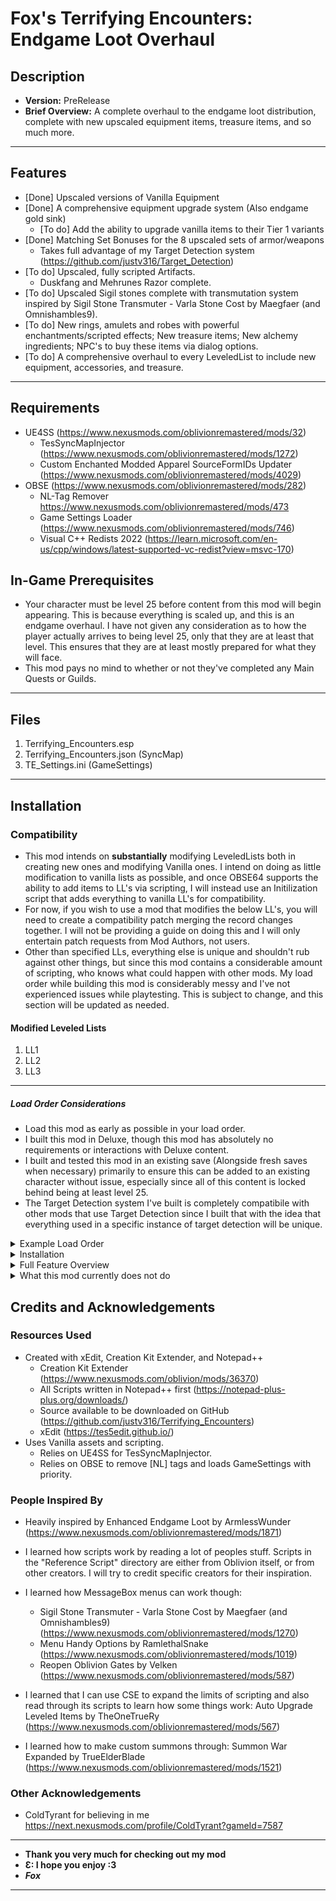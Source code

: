 # Fox's Terrifying Encounters: Endgame Loot Overhaul
## Description
* __Version:__ PreRelease
* __Brief Overview:__ A complete overhaul to the endgame loot distribution, complete with new upscaled equipment items, treasure items, and so much more.

----

## Features

* [Done] Upscaled versions of Vanilla Equipment
* [Done] A comprehensive equipment upgrade system (Also endgame gold sink)
	* [To do] Add the ability to upgrade vanilla items to their Tier 1 variants
* [Done] Matching Set Bonuses for the 8 upscaled sets of armor/weapons
	* Takes full advantage of my Target Detection system (https://github.com/justv316/Target_Detection)
* [To do] Upscaled, fully scripted Artifacts.
	* Duskfang and Mehrunes Razor complete.
* [To do] Upscaled Sigil stones complete with transmutation system inspired by Sigil Stone Transmuter - Varla Stone Cost by Maegfaer (and Omnishambles9).
* [To do] New rings, amulets and robes with powerful enchantments/scripted effects; New treasure items; New alchemy ingredients; NPC's to buy these items via dialog options.
* [To do] A comprehensive overhaul to every LeveledList to include new equipment, accessories, and treasure. 

----

## Requirements
* UE4SS (https://www.nexusmods.com/oblivionremastered/mods/32)
	* TesSyncMapInjector (https://www.nexusmods.com/oblivionremastered/mods/1272)
	* Custom Enchanted Modded Apparel SourceFormIDs Updater (https://www.nexusmods.com/oblivionremastered/mods/4029)
* OBSE (https://www.nexusmods.com/oblivionremastered/mods/282)
	* NL-Tag Remover https://www.nexusmods.com/oblivionremastered/mods/473
	* Game Settings Loader (https://www.nexusmods.com/oblivionremastered/mods/746)
	* Visual C++ Redists 2022 (https://learn.microsoft.com/en-us/cpp/windows/latest-supported-vc-redist?view=msvc-170)
	
## In-Game Prerequisites
* Your character must be level 25 before content from this mod will begin appearing. This is because everything is scaled up, and this is an endgame overhaul. I have not given any consideration as to how the player actually arrives to being level 25, only that they are at least that level. This ensures that they are at least mostly prepared for what they will face.	
* This mod pays no mind to whether or not they've completed any Main Quests or Guilds. 
	
----

## Files
1. Terrifying_Encounters.esp
2. Terrifying_Encounters.json (SyncMap)
3. TE_Settings.ini (GameSettings)
			
----

## Installation

### Compatibility

* This mod intends on __substantially__ modifying LeveledLists both in creating new ones and modifying Vanilla ones. I intend on doing as little modification to vanilla lists as possible, and once OBSE64 supports the ability to add items to LL's via scripting, I will instead use an Initilization script that adds everything to vanilla LL's for compatibility. 
* For now, if you wish to use a mod that modifies the below LL's, you will need to create a compatibility patch merging the record changes together. I will not be providing a guide on doing this and I will only entertain patch requests from Mod Authors,  not users.
* Other than specified LLs, everything else is unique and shouldn't rub against other things, but since this mod contains a considerable amount of scripting, who knows what could happen with other mods. My load order while building this mod is considerably messy and I've not experienced issues while playtesting. This is subject to change, and this section will be updated as needed.

#### Modified Leveled Lists
1. LL1
2. LL2
3. LL3

----

##### Load Order Considerations

* Load this mod as early as possible in your load order.
* I built this mod in Deluxe, though this mod has absolutely no requirements or interactions with Deluxe content. 
* I built and tested this mod in an existing save (Alongside fresh saves when necessary) primarily to ensure this can be added to an existing character without issue, especially since all of this content is locked behind being at least level 25. 
* The Target Detection system I've built is completely compatibile with other mods that use Target Detection since I built that with the idea that everything used in a specific instance of target detection will be unique.

<details>
<Summary>Example Load Order</Summary>

1. [00] Oblivion.esm
2. [01] DLCBattlehornCastle.esp
3. [02] DLCFrostcrag.esp
4. [03] DLCHorseArmor.esp
5. [04] DLCMehrunesRazor.esp
6. [05] DLCOrrery.esp
7. [06] DLCShiveringIsles.esp
8. [07] DLCSpellTomes.esp
9. [08] DLCThievesDen.esp
10. [09] DLCVileLair.esp
11. [0A] Knights.esp
12. [0B] AltarESPMain.esp
13. [0C] AltarDeluxe.esp
15. [0D] AltarGymNavigation.esp
16. [0E] TamrielLeveledRegion.esp
17. [0F] Unofficial Oblivion Remastered Patch.esp
18. [10] Unofficial Oblivion Remastered Patch - Deluxe.esp
19. [11] Terrifying_Encounters.esp

</details>

<details>
<Summary>Installation</Summary>

### Automatic Installation
* You can use a mod manager, but I don't, so I don't know how to guide you <3

### Manual Installation [Preferred Method]
* Copy the OblivionRemastered folder to your Game's Root directory

* (Or) If you're like me and don't trust doing it that way:
	* Create these folders if you don't have them.
	
#### Steam Installation

1. Copy Terrifying_Encounters.esp to `\SteamLibrary\steamapps\common\Oblivion Remastered\OblivionRemastered\Content\Dev\ObvData\Data`
	1. Add Terrifying_Encounters.esp to your Plugins.txt, as early as possible. 

2. Copy Terrifying_Encounters.json to `\SteamLibrary\steamapps\common\Oblivion Remastered\OblivionRemastered\Content\Dev\ObvData\Data\SyncMap `

3. Copy TE_Settings.ini to `\SteamLibrary\steamapps\common\Oblivion Remastered\OblivionRemastered\Binaries\Win64\OBSE\plugins\GameSettings`

#### Gamepass Installation

* Since The Gamepass/MS Store/EGS version does not support OBSE, you won't use GameSettings.ini and instead will use a different plugin I will create that does not require GSL. 
	
1.  Copy Terrifying_Encounters.esp to `\XboxGames\The Elder Scrolls IV- Oblivion Remastered\Content\OblivionRemastered\Content\Dev\ObvData\Data`

2. Copy Terrifying_Encounters.json to `\XboxGames\The Elder Scrolls IV- Oblivion Remastered\Content\OblivionRemastered\Content\Dev\ObvData\Data`

</details>

<details>
<Summary>Full Feature Overview</Summary>

### Features

----

#### The Upgrade System
* Using placed (Small) Shrines to Malacath, the player can pay a fee of gold to upgrade their items to improved versions of themselves. 
	* These Shrines are located wherever blacksmiths are located.
	* (To do): Place more Shrines.
	* (To do): Add level requirements to upgrades

----

<details>
<Summary>Upgrade Pricing</Summary>

#### Upgrade Pricing

| Tier | Cost | Cumulative | Required Level |
| ---- | ---- | ---- | ---- |
| 1 to 2 | 100,000 | 100,000 | 25 |
| 2 to 3 | 250,000 | 350,000 | 28 |
| 3 to 4 | 500,000 | 850,000 | 32 | 
| 4 to 5 | 750,000 | 1,600,000 | 37 |
| 5 to 6 | 1,000,000 | 2,600,000 | 42 |

----

</details>

#### Upscaled versions of Vanilla Equipment
* 145 new equipment items have been added using vanilla assets.
	* Each of these items has 6 tiers that you can upgrade into or find as loot.
	* There are 8 sets of gear, as well as a number of unenchanted artifacts such as Umbra (Crystal Longsword) and Chillrend (Stalrihm Shortsword)
	
<details>
<Summary>Equipment Details</Summary>


----

* __Heavy Armor__
1. Cursed (Daedric)
2. Obsidian (Ebony)
3. Dwemer (Dwarven)

----

* __Light Armor__
1. Ayleidic (Elven)
2. Malachite (Glass)
3. Mythril/Silvrite (Mithril/Silver)

----

* __Light/Heavy__
1. Resinite (Amber)
2. Maddening (Madness)

----

* __Artifacts__
1. Crystal Longsword (Umbra)
2. Ebony Razor (Mehrunes Razor)
3. Ebony Uchigatana (Ebony Blade)
4. Gold Uchigatana (Goldbrand)
5. Quicksilver Dagger  (Witsplinter)
6. Stalrihm Shortsword (Chillrend)
7. Waning/Rising the Blood Drinker (Dusk/Dawnfang)
8. Intricate Ebony Mace (Mace of Molag Bal)
9 Intricate Silver Claymore (Rugdumph's Sword)
10. Intricate Silver Longsword (Thornblade)
11. Intricate Silver Shortsword (Agarmir's Sword)
11. Resinite Maddening Warhammer (Syl's Warhammer}
12. Akaviri Odachi (Akaviri Dai-Katana)
14. Akaviri Uchigatana (Akaviri Katana)

----

##### Base Equipment Statistics

----

* Initial stats are determined by equipment piece, listed below. 
* All Equipment Health starts at 2000 and is stepped up by 1200 per tier.
* 1H Weapons and bows are stepped 8 Damage per tier
* 2H Weapons are stepped up by 10 Damage per tier
* Armor pieces are stepped up by varying armor by their set piece.
	* Cuirass : 10
	* Gauntlet : 4
	* Greaves : 6
	* Boots : 4
	* Helmet : 4
	* Shield : 12

----
	
<details>
<Summary>Equipment Statistics</Summary>

* There may be some variance throughout the items and remember that your current skills will effect the numbers you see in the game, so use this as a baseline.

| __Weapon__ | Type | T1 Dam | T2 Dam | T3 Dam | T4 Dam | T5 Dam | T6 Dam | Weight | Speed | Reach | 
|----|----|----|----|----|----|----|----|----|----|----|
| Dagger    | (1H-Blade) | 26 | 34 | 42 | 50 | 58 | 66 | Weight: 9.0  | Speed: 1.4 | Reach: 0.6 | 
| Longsword | (1H-Blade) | 30 | 38 | 46 | 54 | 62 | 70 | Weight: 25.0 | Speed: 1.0 | Reach: 1.0 | 
| Shortsword| (1H-Blade) | 28 | 36 | 44 | 52 | 60 | 68 | Weight: 12.5 | Speed: 1.2 | Reach: 0.8 |  
| Claymore  | (2H-Blade) | 33 | 43 | 53 | 63 | 73 | 83 | Weight: 35.0 | Speed: 0.8 | Reach: 1.3 | 
| Waraxe    | (1H-Blunt) | 29 | 37 | 45 | 53 | 61 | 69 | Weight: 15.0 | Speed: 1.1 | Reach: 0.8 |  
| Mace      | (1H-Blunt) | 31 | 39 | 47 | 55 | 63 | 71 | Weight: 15.0 | Speed: 0.9 | Reach: 1.0 | 
| Warhammer | (2H-Blunt) | 34 | 44 | 54 | 64 | 74 | 84 | Weight: 50.0 | Speed: 0.7 | Reach: 1.3 |
| Battleaxe | (2H-Blunt) | 33 | 43 | 53 | 63 | 73 | 83 | Weight: 35.0 | Speed: 0.8 | Reach: 1.3 | 
| Bow       | (2H-Bow) | 30 | 38 | 46 | 54 | 62 | 70 | Weight: 10.0 | Speed: 1.0 | Reach: 0.0 | 

----

| __Artifacts__ | Type | T1 Dam | T2 Dam | T3 Dam | T4 Dam | T5 Dam | T6 Dam | Weight | Speed | Reach | 
|----|----|----|----|----|----|----|----|----|----|----|
| Crystal Longsword | (1H-Blade) | 33 | 41 | 49 | 57 | 65 | 73 | Weight: 25.0 | Speed: 1.0 | Reach: 1.0 |
| Intricate Silver Longsword | (1H-Blade) | 33 | 41 | 49 | 57 | 65 | 73 | Weight: 25.0 | Speed: 1.0 | Reach: 1.0 |
| Waning/Rising the Blood Drinker | (1H-Blade) | 33 | 41 | 49 | 57 | 65 | 73 | Weight: 25.0 | Speed: 1.0 | Reach: 1.0 |
| Waning/Rising the Blood Drunk | (1H-Blade) | 36 | 44 | 52 | 60 | 68 | 76 | Weight: 25.0 | Speed: 1.1 | Reach: 1.0 |
| Intricate Silver Shortsword | (1H-Blade) | 31 | 39 | 47 | 55 | 63 | 71 | Weight: 12.5 | Speed: 1.2 | Reach: 0.8 |
| Stalrihm Shortsword | (1H-Blade) | 31 | 39 | 47 | 55 | 63 | 71 | Weight: 12.5 | Speed: 1.2 | Reach: 0.8 |
| Ebony Uchigatana | (1H-Blade) | 32 | 40 | 48 | 56 | 64 | 72 | Weight: 20.0 | Speed: 1.1 | Reach: 1.1 |
| Gold Uchigatana | (1H-Blade) | 32 | 40 | 48 | 56 | 64 | 72 | Weight: 20.0 | Speed: 1.1 | Reach: 1.1 |
| Akaviri Odachi | (1H-Blade) | 29 | 37 | 45 | 53 | 61 | 72 | Weight: 20.0 | Speed: 1.1 | Reach: 1.1 |  
| Akaviri Uchigatana | (2H-Blade) | 32 | 42 | 52 | 62 | 72 | 72 | Weight: 30.0 | Speed: 1.0 | Reach: 1.4 |  
| Ebony Razor | (1H-Blade) | 29 | 37 | 45 | 53 | 61 | 69 | Weight: 9.0 | Speed: 1.4 | Reach: 0.6 |
| Awakened Ebony Razor | (1H-Blade) | 32 | 40 | 48 | 56 | 64 | 72 | Weight: 9.0 | Speed: 1.5 | Reach: 0.6 |
| Quicksilver Dagger | (1H-Blade) | 29 | 37 | 45 | 53 | 61 | 69 | Weight: 9.0 | Speed: 1.4 | Reach: 0.6 |
| Intricate Silver Claymore | (2H-Blade) | 36 | 46 | 56 | 66 | 76 | 86 | Weight: 35.0 | Speed: 0.8 | Reach: 1.3 |
| Intricate Ebony Mace | (1H-Blunt) | 34 | 42 | 50 | 58 | 66 | 74 | Weight: 15.0 | Speed: 0.9 | Reach: 1.0 |
| Resinite Maddening Warhammer | (2H-Blunt) | 37 | 47 | 57 | 67 | 77 | 87 | Weight: 50.0 | Speed: 0.7 | Reach: 1.3 |

----

| __Heavy Armor__ | T1(100) | T2(140) | T3(180) | T4(220) | T5(260) | T6(300) |	Weight (100) |
|----|----|----|----|----|----|----|----|
| Boots | 10 | 14 | 18 | 22	| 26 | 30 | Weight: 10 |
| Cuirass | 25 | 35	| 45 | 55 | 65 | 75 | Weight: 37.5 |
| Gauntlets | 10 | 14 | 18 | 22	| 26 | 30 | Weight: 7.5 |
| Greaves | 15 | 21	| 27 | 33 | 39 | 45 | Weight: 22.5 |
| Helmet | 10 | 14 | 18	| 22 | 26 | 30 | Weight: 7.5 |
| Shield | 30 | 42 | 54	| 66 | 78 | 90 | Weight: 15 |

----

| __Light Armor__ | T1(80) | T2(120) | T3(160) | T4(200) | T5(240) | T6(280) |	Weight (100) |
|----|----|----|----|----|----|----|----|
| Boots | 8 | 12 | 16 | 20 | 24 | 28 | Weight: 4 |
| Cuirass | 20 | 30 | 40 | 50 | 60 | 70 | Weight: 15 |
| Gauntlets | 8 | 12 | 16 | 20 | 24 | 28 | Weight: 3 |
| Greaves | 12 | 18 | 24 | 30 | 36 | 42 | Weight: 9 |
| Helmet | 8 | 12 | 16 | 20 | 24 | 28 | Weight: 3 |
| Shield | 24 | 36 | 48 | 60 | 72 | 84 | Weight: 6 |

----

</details>

</details>

#### Set Bonuses

* Scripted Matching Set Bonuses for all 8 upscaled sets of armor/weapons

<details>
<Summary>Set Bonus Details</Summary>

##### Heavy Armor
* Heavy Armor slows the player down while in combat and reduces stealth* and marksmen skills.
* Provides the best Defense and Resistance Bonuses

##### Cursed
* Recommended Classes: Warrior, Knight
	* Emphasizes combat and defensive abilities while diminishing magical abilities.
	* Provides the best fire resistance and decent shock resistance at the cost of weakness to frost. 
	
<details>
<Summary>Cursed</Summary>

* 4/6

| +/- | Value Type | Actor Value | Magnitude | Conditional |
| ---- | ---- | ---- | ---- |----|
| | | Specialization | | |
| - | Skill | Destruction | 25 | Constant |
| - | Skill | Conjuration | 25 | Constant |
| - | Skill | Illusion | 25 | Constant |
| - | Skill | Restoration | 25 | Constant |
| - | Skill | Alteration | 25 | Constant |
| - | Skill | Mysticism | 25 | Constant |
| - | Other | Magicka Multiplier | 3 | Constant |
| + | Resist | Fire | 75 | Constant |
| - | Resist | Frost | 25 | Constant |
| + | Resist | Shock | 50 | Constant |
| + | Resist | Normal Weapons | 10 | Constant |
| + | Skill | Heavy Armor | 25 | Constant |
| + | Skill | Blade | 25 | Constant |
| + | Skill | Blunt | 25 | Constant |
| + | Skill | Block | 25 | Constant |
| + | Skill | Hand to Hand | 25 | Constant |
| + | Other | Attack Bonus | 10 | Constant |
| | | Heavy Armor Inherent | | |
| - | Attribute | Speed | 40 | In Combat |
| - | Skill | Marksman | 25 | Constant |
| - | Skill | Sneak | 25 | Constant |
| - | Skill | Security | 25 | Constant |
| - | Skill | Speechcraft | 25 | Constant |
| + | Other | Defend Bonus | 5 | Constant |

* 5/6
	
| +/- | Value Type | Actor Value | Magnitude | Conditional |
| ---- | ---- | ---- | ---- |----|
| | | Specialization | | |
| - | Skill | Destruction | 50 | Constant |
| - | Skill | Conjuration | 50 | Constant |
| - | Skill | Illusion | 50 | Constant |
| - | Skill | Restoration | 50 | Constant |
| - | Skill | Alteration | 50 | Constant |
| - | Skill | Mysticism | 50 | Constant |
| - | Other | Magicka Multiplier | 2 | Constant |
| + | Resist | Fire | 100 | Constant |
| - | Resist | Frost | 25 | Constant |
| + | Resist | Shock | 50 | Constant |
| + | Resist | Normal Weapons | 25 | Constant |
| + | Skill | Heavy Armor | 50 | Constant |
| + | Skill | Blade | 50 | Constant |
| + | Skill | Blunt | 50 | Constant |
| + | Skill | Block | 50 | Constant |
| + | Skill | Hand to Hand | 50 | Constant |
| + | Other | Attack Bonus | 15 | Constant |
| | | Heavy Armor Inherent | | |
| - | Attribute | Speed | 30 | In Combat |
| - | Skill | Marksman | 25 | Constant |
| - | Skill | Sneak | 25 | Constant |
| - | Skill | Security | 25 | Constant |
| - | Skill | Speechcraft | 25 | Constant |
| + | Other | Defend Bonus | 10 | Constant |

* 6/6
* Applies an aura to the player, [This is a placeholder]
	
| +/- | Value Type | Actor Value | Magnitude | Conditional |
| ---- | ---- | ---- | ---- |----|
| | | Specialization | | |
| - | Skill | Destruction | 50 | Constant |
| - | Skill | Conjuration | 50 | Constant |
| - | Skill | Illusion | 50 | Constant |
| - | Skill | Restoration | 50 | Constant |
| - | Skill | Alteration | 50 | Constant |
| - | Skill | Mysticism | 50 | Constant |
| - | Other | Magicka Multiplier | 1 | Constant |
| + | Resist | Fire | 125 | Constant |
| - | Resist | Frost | 25 | Constant |
| + | Resist | Shock | 50 | Constant |
| + | Resist | Normal Weapons | 35 | Constant |
| + | Skill | Heavy Armor | 75 | Constant |
| + | Skill | Blade | 75 | Constant |
| + | Skill | Blunt | 75 | Constant |
| + | Skill | Block | 75 | Constant |
| + | Skill | Hand to Hand | 75 | Constant |
| + | Other | Attack Bonus | 25 | Constant |
| | | Heavy Armor Inherent | | |
| - | Attribute | Speed | 20 | In Combat |
| - | Skill | Marksman | 25 | Constant |
| - | Skill | Sneak | 25 | Constant |
| - | Skill | Security | 25 | Constant |
| - | Skill | Speechcraft | 25 | Constant |
| + | Other | Defend Bonus | 15 | Constant |

</details>

##### Dwemer

* Recommended Classes: Battlemage, Crusader, Sorcerer
	* Emphasizes Defensive and Magical abilities while diminishing Combat abilities.
	* Boasts a strong magical resistance profile

<details>
<Summary>Dwemer</Summary>

* 4/6

| +/- | Value Type | Actor Value | Magnitude | Conditional |
| ---- | ---- | ---- | ---- |----|
| | | Specialization | | |
| + | Skill | Destruction | 25 | Constant |
| + | Skill | Conjuration | 25 | Constant |
| + | Skill | Illusion | 25 | Constant |
| + | Skill | Restoration | 25 | Constant |
| + | Skill | Alteration | 25 | Constant |
| + | Skill | Mysticism | 25 | Constant |
| + | Other | Magicka Multiplier | 3 | Constant |
| + | Resist | Fire | 35 | Constant |
| + | Resist | Frost | 35 | Constant |
| + | Resist | Shock | 35 | Constant |
| + | Resist | Magic | 10 | Constant |
| - | Skill | Blade | 25 | Constant |
| - | Skill | Blunt | 25 | Constant |
| - | Skill | Hand to Hand | 25 | Constant |
| + | Skill | Heavy Armor | 25 | Constant |
| + | Skill | Block | 25 | Constant |
| | | Heavy Armor Inherent | | |
| - | Attribute | Speed | 40 | In Combat |
| - | Skill | Marksman | 25 | Constant |
| - | Skill | Sneak | 25 | Constant |
| - | Skill | Security | 25 | Constant |
| - | Skill | Speechcraft | 25 | Constant |
| + | Other | Defend Bonus | 10 | Constant |

* 5/6
	
| +/- | Value Type | Actor Value | Magnitude | Conditional |
| ---- | ---- | ---- | ---- |----|
| | | Specialization | | |
| + | Skill | Destruction | 50 | Constant |
| + | Skill | Conjuration | 50 | Constant |
| + | Skill | Illusion | 50 | Constant |
| + | Skill | Restoration | 50 | Constant |
| + | Skill | Alteration | 50 | Constant |
| + | Skill | Mysticism | 50 | Constant |
| + | Other | Magicka Multiplier | 3 | Constant |
| + | Resist | Fire | 50 | Constant |
| + | Resist | Frost | 50 | Constant |
| + | Resist | Shock | 50 | Constant |
| + | Resist | Magic | 25 | Constant |
| - | Skill | Blade | 25 | Constant |
| - | Skill | Blunt | 25 | Constant |
| - | Skill | Hand to Hand | 25 | Constant |
| + | Skill | Heavy Armor | 40 | Constant |
| + | Skill | Block | 40 | Constant |
| | | Heavy Armor Inherent | | |
| - | Attribute | Speed | 30 | In Combat |
| - | Skill | Marksman | 25 | Constant |
| - | Skill | Sneak | 25 | Constant |
| - | Skill | Security | 25 | Constant |
| - | Skill | Speechcraft | 25 | Constant |
| + | Other | Defend Bonus | 15 | Constant |

* 6/6
* Applies an aura to the player, [This is a placeholder] 
	
| +/- | Value Type | Actor Value | Magnitude | Conditional |
| ---- | ---- | ---- | ---- |----|
| | | Specialization | | |
| + | Skill | Destruction | 75 | Constant |
| + | Skill | Conjuration | 75 | Constant |
| + | Skill | Illusion | 75 | Constant |
| + | Skill | Restoration | 75 | Constant |
| + | Skill | Alteration | 75 | Constant |
| + | Skill | Mysticism | 75 | Constant |
| + | Other | Magicka Multiplier | 3 | Constant |
| + | Resist | Fire | 75 | Constant |
| + | Resist | Frost | 75 | Constant |
| + | Resist | Shock | 75 | Constant |
| + | Resist | Magic | 25 | Constant |
| - | Skill | Blade | 25 | Constant |
| - | Skill | Blunt | 25 | Constant |
| - | Skill | Hand to Hand | 25 | Constant |
| + | Skill | Heavy Armor | 50 | Constant |
| + | Skill | Block | 50 | Constant |
| | | Heavy Armor Inherent | | |
| - | Attribute | Speed | 20 | In Combat |
| - | Skill | Marksman | 25 | Constant |
| - | Skill | Sneak | 25 | Constant |
| - | Skill | Security | 25 | Constant |
| - | Skill | Speechcraft | 25 | Constant |
| + | Other | Defend Bonus | 15 | Constant |


</details>

##### Obsidian

* Recommended Classes: Any Heavy Armor wearer
	* Emphasizes Combat, Defensive, and Magical abilities, but to a lesser degree than the former specialized sets. 
	* Offers minimal resistance coverage.
	
<details>
<Summary>Obsidian</Summary>

* 4/6

| +/- | Value Type | Actor Value | Magnitude | Conditional |
| ---- | ---- | ---- | ---- |----|
| | | Specialization | | |
| + | Skill | Destruction | 13 | Constant |
| + | Skill | Conjuration | 13 | Constant |
| + | Skill | Illusion | 13 | Constant |
| + | Skill | Restoration | 13 | Constant |
| + | Skill | Alteration | 13 | Constant |
| + | Skill | Mysticism | 13 | Constant |
| + | Other | Magicka Multiplier | 1 | Constant |
| + | Resist | Fire | 25 | Constant |
| + | Resist | Frost | 25 | Constant |
| + | Resist | Shock | 25 | Constant |
| + | Skill | Heavy Armor | 13 | Constant |
| + | Skill | Blade | 13 | Constant |
| + | Skill | Blunt | 13 | Constant |
| + | Skill | Block | 13 | Constant |
| + | Skill | Hand to Hand | 13 | Constant |
| + | Other | Attack Bonus | 5 | Constant |
| | | Heavy Armor Inherent | | |
| - | Attribute | Speed | 40 | In Combat |
| - | Skill | Marksman | 25 | Constant |
| - | Skill | Sneak | 25 | Constant |
| - | Skill | Security | 25 | Constant |
| - | Skill | Speechcraft | 25 | Constant |
| + | Other | Defend Bonus | 5 | Constant |

* 5/6
	
| +/- | Value Type | Actor Value | Magnitude | Conditional |
| ---- | ---- | ---- | ---- |----|
| | | Specialization | | |
| + | Skill | Destruction | 25 | Constant |
| + | Skill | Conjuration | 25 | Constant |
| + | Skill | Illusion | 25 | Constant |
| + | Skill | Restoration | 25 | Constant |
| + | Skill | Alteration | 25 | Constant |
| + | Skill | Mysticism | 25 | Constant |
| + | Other | Magicka Multiplier | 1 | Constant |
| + | Resist | Fire | 25 | Constant |
| + | Resist | Frost | 25 | Constant |
| + | Resist | Shock | 25 | Constant |
| + | Skill | Heavy Armor | 25 | Constant |
| + | Skill | Blade | 25 | Constant |
| + | Skill | Blunt | 25 | Constant |
| + | Skill | Block | 25 | Constant |
| + | Skill | Hand to Hand | 25 | Constant |
| + | Other | Attack Bonus | 10 | Constant |
| | | Heavy Armor Inherent | | |
| - | Attribute | Speed | 30 | In Combat |
| - | Skill | Marksman | 25 | Constant |
| - | Skill | Sneak | 25 | Constant |
| - | Skill | Security | 25 | Constant |
| - | Skill | Speechcraft | 25 | Constant |
| + | Other | Defend Bonus | 10 | Constant |

* 6/6
* Applies an aura to the player, [This is a placeholder]
	
| +/- | Value Type | Actor Value | Magnitude | Conditional |
| ---- | ---- | ---- | ---- |----|
| | | Specialization | | |
| + | Skill | Destruction | 50 | Constant |
| + | Skill | Conjuration | 50 | Constant |
| + | Skill | Illusion | 50 | Constant |
| + | Skill | Restoration | 50 | Constant |
| + | Skill | Alteration | 50 | Constant |
| + | Skill | Mysticism | 50 | Constant |
| + | Other | Magicka Multiplier | 1 | Constant |
| + | Resist | Fire | 25 | Constant |
| + | Resist | Frost | 25 | Constant |
| + | Resist | Shock | 25 | Constant |
| + | Skill | Heavy Armor | 50 | Constant |
| + | Skill | Blade | 50 | Constant |
| + | Skill | Blunt | 50 | Constant |
| + | Skill | Block | 50 | Constant |
| + | Skill | Hand to Hand | 50 | Constant |
| + | Other | Attack Bonus | 10 | Constant |
| | | Heavy Armor Inherent | | |
| - | Attribute | Speed | 20 | In Combat |
| - | Skill | Marksman | 25 | Constant |
| - | Skill | Sneak | 25 | Constant |
| - | Skill | Security | 25 | Constant |
| - | Skill | Speechcraft | 25 | Constant |
| + | Other | Defend Bonus | 10 | Constant |

</details>

##### Light Armor
* Light Armor emphasizes stealth ability and speed.
* Does not provide any defense bonus and minimal resistance bonuses.

##### Ayleidic

* Recommended Classes: Archer, Assassin, Rogue, Thief, Barbarian, Bard
	* Emphasizes Combat and Magical abilities while diminishing Defensive abilities

<details>
<Summary>Ayleidic</Summary>

* 4/6

| +/- | Value Type | Actor Value | Magnitude | Conditional |
| ---- | ---- | ---- | ---- |----|
| | | Specialization | | |
| + | Skill | Destruction | 25 | Constant |
| + | Skill | Conjuration | 25 | Constant |
| + | Skill | Illusion | 25 | Constant |
| + | Skill | Restoration | 25 | Constant |
| + | Skill | Alteration | 25 | Constant |
| + | Skill | Mysticism | 25 | Constant |
| + | Other | Magicka Multiplier | 1 | Constant |
| + | Skill | Blade | 25 | Constant |
| + | Skill | Blunt | 25 | Constant |
| + | Skill | Hand to Hand | 25 | Constant |
| + | Skill | Marksman | 25 | Constant |
| + | Other | Attack Bonus | 5 | Constant |
| - | Other | Defend Bonus | 5 | Constant |
| - | Skill | Block | 25 | Constant |
| - | Skill | Light Armor | 25 | Constant |
| | | Light Armor Inherent | | |
| + | Resist | Fire | 5 | Constant |
| + | Resist | Frost | 5 | Constant |
| + | Resist | Shock | 5 | Constant |
| + | Skill | Sneak | 25 | Constant |
| + | Skill | Security | 25 | Constant |
| + | Skill | Speechcraft | 25 | Constant |
| + | Attribute | Speed | 20 | In Combat |

* 5/6
	
| +/- | Value Type | Actor Value | Magnitude | Conditional |
| ---- | ---- | ---- | ---- |----|
| + | Skill | Destruction | 50 | Constant |
| + | Skill | Conjuration | 50 | Constant |
| + | Skill | Illusion | 50 | Constant |
| + | Skill | Restoration | 50 | Constant |
| + | Skill | Alteration | 50 | Constant |
| + | Skill | Mysticism | 50 | Constant |
| + | Other | Magicka Multiplier | 2 | Constant |
| + | Skill | Blade | 50 | Constant |
| + | Skill | Blunt | 50 | Constant |
| + | Skill | Hand to Hand | 50 | Constant |
| + | Skill | Marksman | 50 | Constant |
| + | Other | Attack Bonus | 10 | Constant |
| - | Other | Defend Bonus | 10 | Constant |
| - | Skill | Block | 50 | Constant |
| - | Skill | Light Armor | 50 | Constant |
| | | Light Armor Inherent | | |
| + | Resist | Fire | 10 | Constant |
| + | Resist | Frost | 10 | Constant |
| + | Resist | Shock | 10 | Constant |
| + | Skill | Sneak | 25 | Constant |
| + | Skill | Security | 25 | Constant |
| + | Skill | Speechcraft | 25 | Constant |
| + | Attribute | Speed | 30 | In Combat |

* 6/6
* Applies an aura to the player, [This is a placeholder]
	
| +/- | Value Type | Actor Value | Magnitude | Conditional |
| ---- | ---- | ---- | ---- |----|
| | | Specialization | | |
| + | Skill | Destruction | 75 | Constant |
| + | Skill | Conjuration | 75 | Constant |
| + | Skill | Illusion | 75 | Constant |
| + | Skill | Restoration | 75 | Constant |
| + | Skill | Alteration | 75 | Constant |
| + | Skill | Mysticism | 75 | Constant |
| + | Other | Magicka Multiplier | 3 | Constant |
| + | Skill | Blade | 75 | Constant |
| + | Skill | Blunt | 75 | Constant |
| + | Skill | Hand to Hand | 75 | Constant |
| + | Skill | Marksman | 75 | Constant |
| + | Other | Attack Bonus | 15 | Constant |
| - | Other | Defend Bonus | 15 | Constant |
| - | Skill | Block | 50 | Constant |
| - | Skill | Light Armor | 50 | Constant |
| | | Light Armor Inherent | | |
| + | Resist | Fire | 15 | Constant |
| + | Resist | Frost | 15 | Constant |
| + | Resist | Shock | 15 | Constant |
| + | Skill | Sneak | 25 | Constant |
| + | Skill | Security | 25 | Constant |
| + | Skill | Speechcraft | 25 | Constant |
| + | Attribute | Speed | 40 | In Combat |

</details>

----

##### Malachite

* Recommended Classes: Battlemage, Nightblade, Mage, Healer
	* Emphasizes Magical and Defensive abilities, while diminishing Combat abilities.

<details>
<Summary>Malachite</Summary>
	
----

* 4/6

| +/- | Value Type | Actor Value | Magnitude | Conditional |
| ---- | ---- | ---- | ---- |----|
| | | Specialization | | |
| + | Skill | Destruction | 25 | Constant |
| + | Skill | Conjuration | 25 | Constant |
| + | Skill | Illusion | 25 | Constant |
| + | Skill | Restoration | 25 | Constant |
| + | Skill | Alteration | 25 | Constant |
| + | Skill | Mysticism | 25 | Constant |
| + | Other | Magicka Multiplier | 1 | Constant |
| - | Skill | Blade | 25 | Constant |
| - | Skill | Blunt | 25 | Constant |
| - | Skill | Hand to Hand | 25 | Constant |
| - | Skill | Marksman | 25 | Constant |
| - | Other | Attack Bonus | 5 | Constant |
| + | Other | Defend Bonus | 5 | Constant |
| + | Skill | Block | 25 | Constant |
| + | Skill | Light Armor | 25 | Constant |
| | | Light Armor Inherent | | |
| + | Resist | Fire | 5 | Constant |
| + | Resist | Frost | 5 | Constant |
| + | Resist | Shock | 5 | Constant |
| + | Skill | Sneak | 25 | Constant |
| + | Skill | Security | 25 | Constant |
| + | Skill | Speechcraft | 25 | Constant |
| + | Attribute | Speed | 20 | In Combat |

* 5/6
	
| +/- | Value Type | Actor Value | Magnitude | Conditional |
| ---- | ---- | ---- | ---- |----|
| + | Skill | Destruction | 50 | Constant |
| + | Skill | Conjuration | 50 | Constant |
| + | Skill | Illusion | 50 | Constant |
| + | Skill | Restoration | 50 | Constant |
| + | Skill | Alteration | 50 | Constant |
| + | Skill | Mysticism | 50 | Constant |
| + | Other | Magicka Multiplier | 2 | Constant |
| - | Skill | Blade | 50 | Constant |
| - | Skill | Blunt | 50 | Constant |
| - | Skill | Hand to Hand | 50 | Constant |
| - | Skill | Marksman | 50 | Constant |
| - | Other | Attack Bonus | 10 | Constant |
| + | Other | Defend Bonus | 10 | Constant |
| + | Skill | Block | 50 | Constant |
| + | Skill | Light Armor | 25 | Constant |
| | | Light Armor Inherent | | |
| + | Resist | Fire | 10 | Constant |
| + | Resist | Frost | 10 | Constant |
| + | Resist | Shock | 10 | Constant |
| + | Skill | Sneak | 25 | Constant |
| + | Skill | Security | 25 | Constant |
| + | Skill | Speechcraft | 25 | Constant |
| + | Attribute | Speed | 30 | In Combat |

* 6/6
* Applies an aura to the player, [This is a placeholder]
	
| +/- | Value Type | Actor Value | Magnitude | Conditional |
| ---- | ---- | ---- | ---- |----|
| | | Specialization | | |
| + | Skill | Destruction | 75 | Constant |
| + | Skill | Conjuration | 75 | Constant |
| + | Skill | Illusion | 75 | Constant |
| + | Skill | Restoration | 75 | Constant |
| + | Skill | Alteration | 75 | Constant |
| + | Skill | Mysticism | 75 | Constant |
| + | Other | Magicka Multiplier | 3 | Constant |
| - | Skill | Blade | 50 | Constant |
| - | Skill | Blunt | 50 | Constant |
| - | Skill | Hand to Hand | 50 | Constant |
| - | Skill | Marksman | 50 | Constant |
| - | Other | Attack Bonus | 15 | Constant |
| + | Other | Defend Bonus | 15 | Constant |
| + | Skill | Block | 75 | Constant |
| + | Skill | Light Armor | 75 | Constant |
| | | Light Armor Inherent | | |
| + | Resist | Fire | 15 | Constant |
| + | Resist | Frost | 15 | Constant |
| + | Resist | Shock | 15 | Constant |
| + | Skill | Sneak | 25 | Constant |
| + | Skill | Security | 25 | Constant |
| + | Skill | Speechcraft | 25 | Constant |
| + | Attribute | Speed | 40 | In Combat |

</details>

##### Mythril/Silvrite

* Recommended Classes: Any Light Armor wearer
	* Emphasizes Combat, Defensive, and Magical abilities, but to a lesser degree than the former specialized sets.  

<details>
<Summary>Mythril/Silvrite</Summary>


* 4/6

| +/- | Value Type | Actor Value | Magnitude | Conditional |
| ---- | ---- | ---- | ---- |----|
| | | Specialization | | |
| + | Skill | Destruction | 13 | Constant |
| + | Skill | Conjuration | 13 | Constant |
| + | Skill | Illusion | 13 | Constant |
| + | Skill | Restoration | 13 | Constant |
| + | Skill | Alteration | 13 | Constant |
| + | Skill | Mysticism | 13 | Constant |
| + | Other | Magicka Multiplier | 1 | Constant |
| + | Skill | Blade | 13 | Constant |
| + | Skill | Blunt | 13 | Constant |
| + | Skill | Hand to Hand | 13 | Constant |
| + | Skill | Marksman | 13 | Constant |
| + | Other | Attack Bonus | 5 | Constant |
| + | Other | Defend Bonus | 5 | Constant |
| + | Skill | Block | 13 | Constant |
| + | Skill | Light Armor | 13 | Constant |
| | | Light Armor Inherent | | |
| + | Resist | Fire | 5 | Constant |
| + | Resist | Frost | 5 | Constant |
| + | Resist | Shock | 5 | Constant |
| + | Skill | Sneak | 25 | Constant |
| + | Skill | Security | 25 | Constant |
| + | Skill | Speechcraft | 25 | Constant |
| + | Attribute | Speed | 20 | In Combat |

* 5/6
	
| +/- | Value Type | Actor Value | Magnitude | Conditional |
| ---- | ---- | ---- | ---- |----|
| + | Skill | Destruction | 25 | Constant |
| + | Skill | Conjuration | 25 | Constant |
| + | Skill | Illusion | 25 | Constant |
| + | Skill | Restoration | 25 | Constant |
| + | Skill | Alteration | 25 | Constant |
| + | Skill | Mysticism | 25 | Constant |
| + | Other | Magicka Multiplier | 1 | Constant |
| + | Skill | Blade | 25 | Constant |
| + | Skill | Blunt | 25 | Constant |
| + | Skill | Hand to Hand | 25 | Constant |
| + | Skill | Marksman | 25 | Constant |
| + | Other | Attack Bonus | 10 | Constant |
| + | Other | Defend Bonus | 10 | Constant |
| + | Skill | Block | 25 | Constant |
| + | Skill | Light Armor | 25 | Constant |
| | | Light Armor Inherent | | |
| + | Resist | Fire | 10 | Constant |
| + | Resist | Frost | 10 | Constant |
| + | Resist | Shock | 10 | Constant |
| + | Skill | Sneak | 25 | Constant |
| + | Skill | Security | 25 | Constant |
| + | Skill | Speechcraft | 25 | Constant |
| + | Attribute | Speed | 30 | In Combat |

* 6/6
* Applies an aura to the player, [This is a placeholder]
	
| +/- | Value Type | Actor Value | Magnitude | Conditional |
| ---- | ---- | ---- | ---- |----|
| | | Specialization | | |
| + | Skill | Destruction | 50 | Constant |
| + | Skill | Conjuration | 50 | Constant |
| + | Skill | Illusion | 50 | Constant |
| + | Skill | Restoration | 50 | Constant |
| + | Skill | Alteration | 50 | Constant |
| + | Skill | Mysticism | 50 | Constant |
| + | Other | Magicka Multiplier | 1 | Constant |
| + | Skill | Blade | 50 | Constant |
| + | Skill | Blunt | 50 | Constant |
| + | Skill | Hand to Hand | 50 | Constant |
| + | Skill | Marksman | 50 | Constant |
| + | Other | Attack Bonus | 10 | Constant |
| + | Other | Defend Bonus | 10 | Constant |
| + | Skill | Block | 50 | Constant |
| + | Skill | Light Armor | 50 | Constant |
| | | Light Armor Inherent | | |
| + | Resist | Fire | 15 | Constant |
| + | Resist | Frost | 15 | Constant |
| + | Resist | Shock | 15 | Constant |
| + | Skill | Sneak | 25 | Constant |
| + | Skill | Security | 25 | Constant |
| + | Skill | Speechcraft | 25 | Constant |
| + | Attribute | Speed | 40 | In Combat |


</details>

##### Special Sets
* These sets are available in both Light and Heavy armor, and their set bonuses vary greatly from the former 6 sets. 

##### Resinite
* Recommended Classes: 
	* Emphasizes 

<details>
<Summary>Resinite</Summary>

* 4/6

| +/- | Value Type | Actor Value | Magnitude | Conditional |
| ---- | ---- | ---- | ---- |----|
| + | Resist | Fire | 50 | Constant |
| + | Resist | Normal Weapons | 10 | Constant |
| + | Skill | Heavy Armor | 25 | Constant |
| + | Skill | Blade | 25 | Constant |
| + | Skill | Blunt | 25 | Constant |
| + | Skill | Block | 25 | Constant |
| + | Skill | Hand to Hand | 25 | Constant |
| + | Other | Attack Bonus | 10 | Constant |
| + | Other | Defend Bonus | 5 | Constant |
| - | Resist | Frost | 50 | Constant |
| + | Skill | Destruction | 50 | Constant |
| + | Skill | Conjuration | 50 | Constant |
| + | Skill | Illusion | 50 | Constant |
| + | Skill | Restoration | 50 | Constant |
| + | Skill | Alteration | 50 | Constant |
| + | Skill | Mysticism | 50 | Constant |
| + | Other | Magicka Multiplier | 3 | Constant |
| + | Attribute | Speed | 40 | In Combat |

* 5/6
	
| +/- | Value Type | Actor Value | Magnitude | Conditional |
| ---- | ---- | ---- | ---- |----|
| + | Resist | Fire | 75 | Constant |
| + | Resist | Normal Weapons | 25 | Constant |
| + | Skill | Heavy Armor | 40 | Constant |
| + | Skill | Blade | 40 | Constant |
| + | Skill | Blunt | 40 | Constant |
| + | Skill | Block | 40 | Constant |
| + | Skill | Hand to Hand | 40 | Constant |
| + | Other | Attack Bonus | 15 | Constant |
| + | Other | Defend Bonus | 10 | Constant |
| - | Resist | Frost | 40 | Constant |
| + | Skill | Destruction | 40 | Constant |
| + | Skill | Conjuration | 40 | Constant |
| + | Skill | Illusion | 40 | Constant |
| + | Skill | Restoration | 40 | Constant |
| + | Skill | Alteration | 40 | Constant |
| + | Skill | Mysticism | 40 | Constant |
| + | Other | Magicka Multiplier | 2 | Constant |
| + | Attribute | Speed | 30 | In Combat |

* 6/6
* Applies an aura to the player, [This is a placeholder]
	
| +/- | Value Type | Actor Value | Magnitude | Conditional |
| ---- | ---- | ---- | ---- |----|
| + | Resist | Fire | 100 | Constant |
| + | Resist | Normal Weapons | 35 | Constant |
| + | Skill | Heavy Armor | 50 | Constant |
| + | Skill | Blade | 50 | Constant |
| + | Skill | Blunt | 50 | Constant |
| + | Skill | Block | 50 | Constant |
| + | Skill | Hand to Hand | 50 | Constant |
| + | Other | Attack Bonus | 25 | Constant |
| + | Other | Defend Bonus | 15 | Constant |
| - | Resist | Frost | 25 | Constant |
| + | Skill | Destruction | 25 | Constant |
| + | Skill | Conjuration | 25 | Constant |
| + | Skill | Illusion | 25 | Constant |
| + | Skill | Restoration | 25 | Constant |
| + | Skill | Alteration | 25 | Constant |
| + | Skill | Mysticism | 25 | Constant |
| + | Other | Magicka Multiplier | 1 | Constant |
| + | Attribute | Speed | 20 | In Combat |

</details>

##### Maddening - Wabbajack stats?
* Recommended Classes: Madlords, Demented and Maniacs alike.
	* __Who knows what lies in store for you.__

<details>
<Summary>Maddening</Summary>


* 4/6

| +/- | Value Type | Actor Value | Magnitude | Conditional |
| ---- | ---- | ---- | ---- |----|
| + | Resist | Fire | 50 | Constant |
| + | Resist | Normal Weapons | 10 | Constant |
| + | Skill | Heavy Armor | 25 | Constant |
| + | Skill | Blade | 25 | Constant |
| + | Skill | Blunt | 25 | Constant |
| + | Skill | Block | 25 | Constant |
| + | Skill | Hand to Hand | 25 | Constant |
| + | Other | Attack Bonus | 10 | Constant |
| + | Other | Defend Bonus | 5 | Constant |
| - | Resist | Frost | 50 | Constant |
| + | Skill | Destruction | 50 | Constant |
| + | Skill | Conjuration | 50 | Constant |
| + | Skill | Illusion | 50 | Constant |
| + | Skill | Restoration | 50 | Constant |
| + | Skill | Alteration | 50 | Constant |
| + | Skill | Mysticism | 50 | Constant |
| + | Other | Magicka Multiplier | 3 | Constant |
| + | Attribute | Speed | 40 | In Combat |

* 5/6
	
| +/- | Value Type | Actor Value | Magnitude | Conditional |
| ---- | ---- | ---- | ---- |----|
| + | Resist | Fire | 75 | Constant |
| + | Resist | Normal Weapons | 25 | Constant |
| + | Skill | Heavy Armor | 40 | Constant |
| + | Skill | Blade | 40 | Constant |
| + | Skill | Blunt | 40 | Constant |
| + | Skill | Block | 40 | Constant |
| + | Skill | Hand to Hand | 40 | Constant |
| + | Other | Attack Bonus | 15 | Constant |
| + | Other | Defend Bonus | 10 | Constant |
| - | Resist | Frost | 40 | Constant |
| + | Skill | Destruction | 40 | Constant |
| + | Skill | Conjuration | 40 | Constant |
| + | Skill | Illusion | 40 | Constant |
| + | Skill | Restoration | 40 | Constant |
| + | Skill | Alteration | 40 | Constant |
| + | Skill | Mysticism | 40 | Constant |
| + | Other | Magicka Multiplier | 2 | Constant |
| + | Attribute | Speed | 30 | In Combat |

* 6/6
* Applies an aura to the player, Wabbajack Aura?? [This is a placeholder]
	
| +/- | Value Type | Actor Value | Magnitude | Conditional |
| ---- | ---- | ---- | ---- |----|
| + | Resist | Fire | 100 | Constant |
| + | Resist | Normal Weapons | 35 | Constant |
| + | Skill | Heavy Armor | 50 | Constant |
| + | Skill | Blade | 50 | Constant |
| + | Skill | Blunt | 50 | Constant |
| + | Skill | Block | 50 | Constant |
| + | Skill | Hand to Hand | 50 | Constant |
| + | Other | Attack Bonus | 25 | Constant |
| + | Other | Defend Bonus | 15 | Constant |
| - | Resist | Frost | 25 | Constant |
| + | Skill | Destruction | 25 | Constant |
| + | Skill | Conjuration | 25 | Constant |
| + | Skill | Illusion | 25 | Constant |
| + | Skill | Restoration | 25 | Constant |
| + | Skill | Alteration | 25 | Constant |
| + | Skill | Mysticism | 25 | Constant |
| + | Other | Magicka Multiplier | 1 | Constant |
| + | Attribute | Speed | 20 | In Combat |

</details>
</details>

----
		
#### Artifacts

* Dawn/Duskfang have been recast into the twinfaced sword spirit Waning and Rising. This sword behaves identically to the original, in that during the night, it takes on the form of Waning, and during the day, it takes on the form of Rising. Furthermore, as the sword consumes the blood of its victims it will change form again growing stronger. 
	* Once the sword has consumed enough, this transformation becomes permanent, and the sword spirit remains Blood Drunk.
		
* The Mehrunes Razor has been recast into the Ebony Razor. This dagger carries a low chance to instantly kill any target it strikes, claiming its soul for Mehrunes Dagon. Similarly to appeasing the sword spirits Waning and Rising, appeasing Mehrunes Dagon's appetite for souls comes with its own reward, Awakening the Daggers true form.
		
----

</details>

<details>
<Summary>What this mod currently does not do</Summary>

### What this mod does not do

* Add new meshes or non-vanilla items to the game.
* Add creatures, NPCs, etc.
* Currently does not allow you to upgrade vanilla items into modded variants, though I am working on it. 

----

</details>	

## Credits and Acknowledgements

### Resources Used

* Created with xEdit, Creation Kit Extender, and Notepad++
	* Creation Kit Extender (https://www.nexusmods.com/oblivion/mods/36370)
	* All Scripts written in Notepad++ first (https://notepad-plus-plus.org/downloads/)
	* Source available to be downloaded on GitHub (https://github.com/justv316/Terrifying_Encounters)
	* xEdit (https://tes5edit.github.io/)
* Uses Vanilla assets and scripting.
	* Relies on UE4SS for TesSyncMapInjector.
	* Relies on OBSE to remove [NL] tags and loads GameSettings with priority. 

### People Inspired By

* Heavily inspired by Enhanced Endgame Loot by ArmlessWunder (https://www.nexusmods.com/oblivionremastered/mods/1871)
* I learned how scripts work by reading a lot of peoples stuff. Scripts in the "Reference Script" directory are either from Oblivion itself, or from other creators. I will try to credit specific creators for their inspiration. 
* I learned how MessageBox menus can work though: 
	* Sigil Stone Transmuter - Varla Stone Cost by Maegfaer (and Omnishambles9) (https://www.nexusmods.com/oblivionremastered/mods/1270)
	* Menu Handy Options by RamlethalSnake (https://www.nexusmods.com/oblivionremastered/mods/1019)
	* Reopen Oblivion Gates by Velken (https://www.nexusmods.com/oblivionremastered/mods/587)

* I learned that I can use CSE to expand the limits of scripting and also read through its scripts to learn how some things work: Auto Upgrade Leveled Items by TheOneTrueRy (https://www.nexusmods.com/oblivionremastered/mods/567)

* I learned how to make custom summons through: Summon War Expanded by TrueElderBlade (https://www.nexusmods.com/oblivionremastered/mods/1521)

### Other Acknowledgements

* ColdTyrant for believing in me https://next.nexusmods.com/profile/ColdTyrant?gameId=7587

--------
* __Thank you very much for checking out my mod__
* __Ɛ: I hope you enjoy :3__         
* __*Fox*__
--------